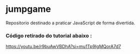 # jumpgame
Repositorio destinado a praticar JavaScript de forma divertida.


### Código retirado do tutorial abaixo :
https://youtu.be/r9buAwVBDhA?si=mu1Tp9IgMQorA7d7
